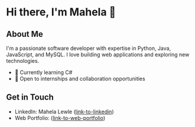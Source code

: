# Hi there, I'm Mahela 👋

## About Me
I'm a passionate software developer with expertise in Python, Java, JavaScript, and MySQL. I love building web applications and exploring new technologies.

- 🌱 Currently learning C#
- 💼 Open to internships and collaboration opportunities


## Get in Touch
- LinkedIn: Mahela Lewle ([link-to-linkedin](https://www.linkedin.com/in/mahelashewonlewle/))
- Web Portfolio: ([link-to-web-portfolio](https://mahela-portfolio-2025.web.app/))
